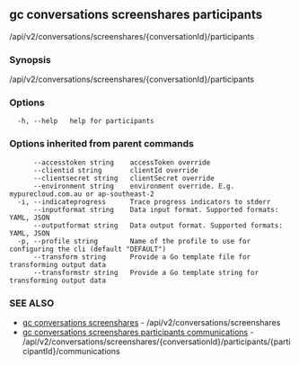 ## gc conversations screenshares participants

/api/v2/conversations/screenshares/{conversationId}/participants

### Synopsis

/api/v2/conversations/screenshares/{conversationId}/participants

### Options

```
  -h, --help   help for participants
```

### Options inherited from parent commands

```
      --accesstoken string    accessToken override
      --clientid string       clientId override
      --clientsecret string   clientSecret override
      --environment string    environment override. E.g. mypurecloud.com.au or ap-southeast-2
  -i, --indicateprogress      Trace progress indicators to stderr
      --inputformat string    Data input format. Supported formats: YAML, JSON
      --outputformat string   Data output format. Supported formats: YAML, JSON
  -p, --profile string        Name of the profile to use for configuring the cli (default "DEFAULT")
      --transform string      Provide a Go template file for transforming output data
      --transformstr string   Provide a Go template string for transforming output data
```

### SEE ALSO

* [gc conversations screenshares](gc_conversations_screenshares.html)	 - /api/v2/conversations/screenshares
* [gc conversations screenshares participants communications](gc_conversations_screenshares_participants_communications.html)	 - /api/v2/conversations/screenshares/{conversationId}/participants/{participantId}/communications


